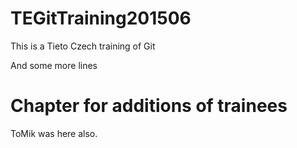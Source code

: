 # TEGitTraining201506

This is a Tieto Czech training of Git

And some more lines

# Chapter for additions of trainees

ToMik was here also.

